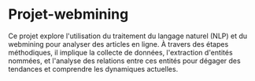 # Projet-webmining
Ce projet explore l'utilisation du traitement du langage naturel (NLP) et du webmining pour analyser des articles en ligne. À travers des étapes méthodiques, il implique la collecte de données, l'extraction d'entités nommées, et l'analyse des relations entre ces entités pour dégager des tendances et comprendre les dynamiques actuelles.

